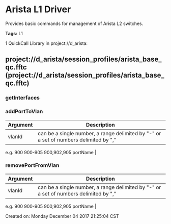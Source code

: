 # Arista L1 Driver
Provides basic commands for management of Arista L2 switches. 

<b>Tags:</b> L1



1 QuickCall Library in project://d_arista:
## project://d_arista/session_profiles/arista_base_qc.fftc (project://d_arista/session_profiles/arista_base_qc.fftc)

### getInterfaces
### addPortToVlan

Argument | Description
------------ | -------------
vlanId | can be a single number, a range delimited by "-" or a set of numbers delimited by ","
e.g.
    900
    900-905
    900,902,905
portName | 
### removePortFromVlan

Argument | Description
------------ | -------------
vlanId | can be a single number, a range delimited by "-" or a set of numbers delimited by ","
e.g.
    900
    900-905
    900,902,905
portName | 


Created on: Monday December 04 2017 21:25:04 CST
